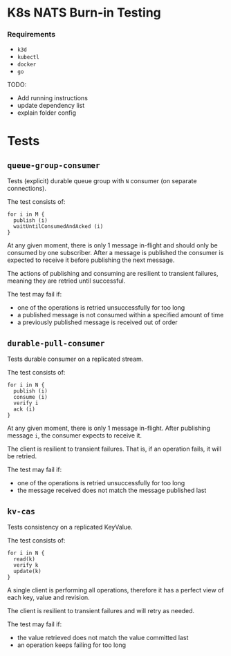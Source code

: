 # K8s NATS Burn-in Testing 

### Requirements
- `k3d`
- `kubectl`
- `docker`
- `go`

TODO:
- Add running instructions
- update dependency list
- explain folder config

# Tests

## `queue-group-consumer`

Tests (explicit) durable queue group with `N` consumer (on separate connections). 

The test consists of:

```
for i in M {
  publish (i)
  waitUntilConsumedAndAcked (i)
}
```

At any given moment, there is only 1 message in-flight and should only be consumed by one subscriber. After a message is published the consumer is expected to receive it before publishing the next message.

The actions of publishing and consuming are resilient to transient failures, meaning they are retried until successful.

The test may fail if:
- one of the operations is retried unsuccessfully for too long
- a published message is not consumed within a specified amount of time
- a previously published message is received out of order 

## `durable-pull-consumer`

Tests durable consumer on a replicated stream.

The test consists of:

```
for i in N {
  publish (i)
  consume (i)
  verify i
  ack (i)
} 
```

At any given moment, there is only 1 message in-flight.
After publishing message `i`, the consumer expects to receive it.

The client is resilient to transient failures. That is, if an operation fails, it will be retried.

The test may fail if: 
 - one of the operations is retried unsuccessfully for too long
 - the message received does not match the message published last

## `kv-cas`

Tests consistency on a replicated KeyValue.

The test consists of:

```
for i in N {
  read(k)
  verify k
  update(k)
} 
```

A single client is performing all operations, therefore it has a perfect view of each key, value and revision.

The client is resilient to transient failures and will retry as needed.

The test may fail if:
- the value retrieved does not match the value committed last
- an operation keeps failing for too long
